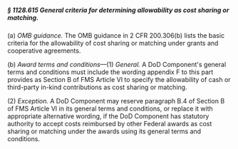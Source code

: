 ##### § 1128.615 General criteria for determining allowability as cost sharing or matching. #####

(a) *OMB guidance.* The OMB guidance in 2 CFR 200.306(b) lists the basic criteria for the allowability of cost sharing or matching under grants and cooperative agreements.

(b) *Award terms and conditions*—(1) *General.* A DoD Component's general terms and conditions must include the wording appendix F to this part provides as Section B of FMS Article VI to specify the allowability of cash or third-party in-kind contributions as cost sharing or matching.

(2) *Exception.* A DoD Component may reserve paragraph B.4 of Section B of FMS Article VI in its general terms and conditions, or replace it with appropriate alternative wording, if the DoD Component has statutory authority to accept costs reimbursed by other Federal awards as cost sharing or matching under the awards using its general terms and conditions.